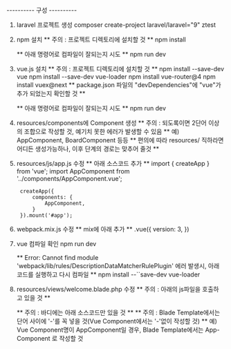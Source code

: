 ---------- 구성 ----------

1. laravel 프로젝트 생성
    composer create-project laravel/laravel="9" ztest

2. npm 설치
    ** 주의 : 프로젝트 디렉토리에 설치할 것 **
        npm install

    ** 아래 명령어로 컴파일이 잘되는지 시도 **
        npm run dev
    
3. vue.js 설치
    ** 주의 : 프로젝트 디렉토리에 설치할 것 **
        npm install --save-dev vue
        npm install --save-dev vue-loader
        npm install vue-router@4
        npm install vuex@next
    ** package.json 파일의 "devDependencies"에 "vue"가 추가 되었는지 확인할 것 **

    ** 아래 명령어로 컴파일이 잘되는지 시도 **
        npm run dev

4. resources/components에 Component 생성
    ** 주의 : 되도록이면 2단어 이상의 조합으로 작성할 것, 예기치 못한 에러가 발생할 수 있음 **
        예) AppComponent, BoardComponent 등등
    ** 편의에 따라 resources/ 직하라면 어디든 생성가능하나, 이후 단계의 경로는 맞추어 줄것 **

5. resources/js/app.js 수정
    ** 아래 소스코드 추가 **
        import { createApp } from 'vue';
        import AppComponent from '../components/AppComponent.vue';

        createApp({
            components: {
                AppComponent,
            }
        }).mount('#app');

6. webpack.mix.js 수정
    ** mix에 아래 추가 **
        .vue({
            version: 3,
        })

7. vue 컴파일 확인
    npm run dev

    ** Error: Cannot find module 'webpack/lib/rules/DescriptionDataMatcherRulePlugin' 에러 발생시, 아래 코드를 실행하고 다시 컴파일 ** 
        npm install --``save-dev vue-loader

8. resources/views/welcome.blade.php 수정
    ** 주의 : 아래의 js파일을 호출하고 있을 것 **
        <script src="{{ asset('js/app.js')}}" defer></script> 

    ** 주의 : 바디에는 아래 소스코드만 있을 것 **
    ** 주의 : Blade Template에서는 단어 사이에 '-'를 꼭 넣을 것(Vue Component에서는 '-'없이 작성할 것) **
        예) Vue Component명이 AppComponent일 경우, Blade Template에서는 App-Component 로 작성할 것
        <div id="app">
            <App-Component></App-Component>
        </div>